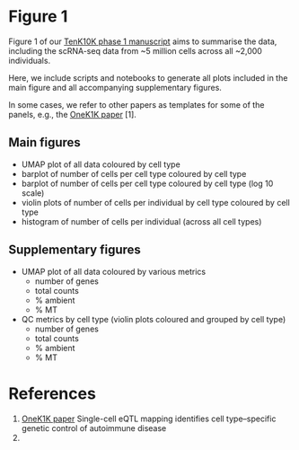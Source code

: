 # Figure 1

Figure 1 of our [TenK10K phase 1 manuscript](https://docs.google.com/document/d/1ck13c1NWXLolvEuvh-y3a11jsYbBfZOv1aU01U4o8FE/edit#heading=h.ds9fvb3nfr68) aims to summarise the data, including the scRNA-seq data from ~5 million cells across all ~2,000 individuals.

Here, we include scripts and notebooks to generate all plots included in the main figure and all accompanying supplementary figures.

In some cases, we refer to other papers as templates for some of the panels, e.g., the [OneK1K paper](https://www.science.org/doi/10.1126/science.abf3041) [1].

## Main figures

* UMAP plot of all data coloured by cell type 
* barplot of number of cells per cell type coloured by cell type
* barplot of number of cells per cell type coloured by cell type (log 10 scale)
* violin plots of number of cells per individual by cell type coloured by cell type
* histogram of number of cells per individual (across all cell types)

## Supplementary figures

* UMAP plot of all data coloured by various metrics
  * number of genes
  * total counts
  * % ambient
  * % MT
* QC metrics by cell type (violin plots coloured and grouped by cell type)
  * number of genes
  * total counts
  * % ambient
  * % MT

# References

1. [OneK1K paper](https://www.science.org/doi/10.1126/science.abf3041) Single-cell eQTL mapping identifies cell type–specific genetic control of autoimmune disease
2. 

